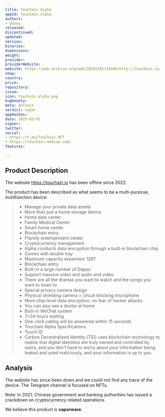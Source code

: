 ```yaml
---
title: TouChain Alpha
appId: touchain.alpha
authors:
- danny
released: 
discontinued: 
updated: 
version: 
binaries: 
dimensions: 
weight: 
provider: 
providerWebsite: 
website: https://web.archive.org/web/20201101110446/http://touchain.io/
shop: 
country: 
price: 
repository: 
issue: 
icon: touchain.alpha.png
bugbounty: 
meta: defunct
verdict: vapor
appHashes: 
date: 2023-03-03
signer: 
twitter: 
social:
- https://t.me/TouChain_NFT
- https://touchain.medium.com/
features: 

---
```


## Product Description 

The website https://touchain.io has been offline since 2022. 

The product has been described as what seems to be a multi-purpose, multifunction device:

> - Manage your private data assets
> - More than just a home storage device
> - Home data center
> - Family Medical Center
> - Smart home center
> - Blockchain entry
> - Ffamily entertainment center
> - Cryptocurrency management
> - Alpha conducts data encryption through a built-in blockchain chip
> - Comes with double tray
> - Maximum capacity expansion 128T
> - Blockchain entry
> - Built-in a large number of Dapps
> - Support massive video and audio and video
> - There are all the dramas you want to watch and the songs you want to listen to
> - Special privacy camera design
> - Physical shielding camera + circuit blocking microphone
> - More chip-level data encryption, no fear of hacker attacks
> - You can also see a doctor at home
> - Built-in WeChat system
> - 7×24 hours waiting
> - One-click calling will be answered within 15 seconds
> - Touchain Alpha Specifications
> - Touch ID
> - Carbon Decentralized Identity (TID) uses blockchain technology to realize that digital identities are truly owned and controlled by users, and you don't have to worry about your information being leaked and used maliciously, and your information is up to you.

## Analysis 

The website has since been down and we could not find any trace of the device. The Telegram channel is focused on NFTs. 

Note: In 2021, Chinese government and banking authorities has issued a crackdown on cryptocurrency related operations. 

We believe this product is **vaporware**.

